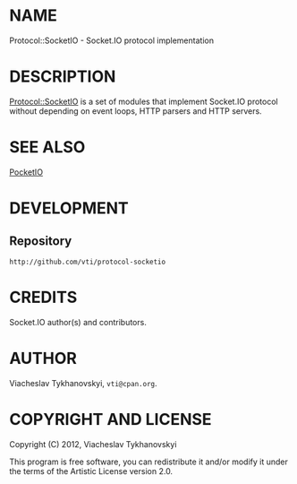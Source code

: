 # NAME

Protocol::SocketIO - Socket.IO protocol implementation

# DESCRIPTION

[Protocol::SocketIO](https://metacpan.org/pod/Protocol::SocketIO) is a set of modules that implement Socket.IO protocol
without depending on event loops, HTTP parsers and HTTP servers.

# SEE ALSO

[PocketIO](https://metacpan.org/pod/PocketIO)

# DEVELOPMENT

## Repository

    http://github.com/vti/protocol-socketio

# CREDITS

Socket.IO author(s) and contributors.

# AUTHOR

Viacheslav Tykhanovskyi, `vti@cpan.org`.

# COPYRIGHT AND LICENSE

Copyright (C) 2012, Viacheslav Tykhanovskyi

This program is free software, you can redistribute it and/or modify it under
the terms of the Artistic License version 2.0.
